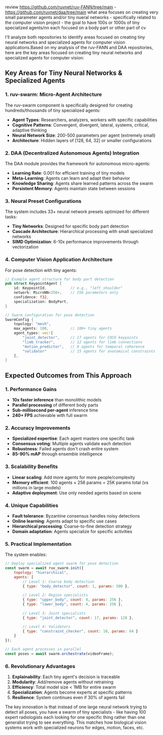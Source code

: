 review https://github.com/ruvnet/ruv-FANN/tree/main - https://github.com/ruvnet/daa/tree/main what area focuses on creating very small parameter agents and/or tiny nueral networks - specifically related to the computer vision project - the goal to have 100s or 1000s of tiny specialized agents/nn each focused on a body part or other part of cv

I'll analyze both repositories to identify areas focused on creating tiny neural networks and specialized agents for computer vision applications.Based on my analysis of the ruv-FANN and DAA repositories, here are the key areas focused on creating tiny neural networks and specialized agents for computer vision:

## Key Areas for Tiny Neural Networks & Specialized Agents

### 1. **ruv-swarm: Micro-Agent Architecture**
The ruv-swarm component is specifically designed for creating hundreds/thousands of tiny specialized agents:

- **Agent Types**: Researchers, analyzers, workers with specific capabilities
- **Cognitive Patterns**: Convergent, divergent, lateral, systems, critical, adaptive thinking
- **Neural Network Size**: 200-500 parameters per agent (extremely small)
- **Architecture**: Hidden layers of [128, 64, 32] or smaller configurations

### 2. **DAA (Decentralized Autonomous Agents) Integration**
The DAA module provides the framework for autonomous micro-agents:

- **Learning Rate**: 0.001 for efficient training of tiny models
- **Meta-Learning**: Agents can learn and adapt their behavior
- **Knowledge Sharing**: Agents share learned patterns across the swarm
- **Persistent Memory**: Agents maintain state between sessions

### 3. **Neural Preset Configurations**
The system includes 33+ neural network presets optimized for different tasks:

- **Tiny Networks**: Designed for specific body part detection
- **Cascade Architecture**: Hierarchical processing with small specialized networks
- **SIMD Optimization**: 6-10x performance improvements through vectorization

### 4. **Computer Vision Application Architecture**

For pose detection with tiny agents:

```rust
// Example agent structure for body part detection
pub struct KeypointAgent {
    id: KeypointId,           // e.g., "left_shoulder"
    network: MicroNN<256>,    // 256 parameters only
    confidence: f32,
    specialization: BodyPart,
}

// Swarm configuration for pose detection
SwarmConfig {
    topology: "mesh",
    max_agents: 100,          // 100+ tiny agents
    agent_types: vec![
        "joint_detector",     // 17 agents for COCO keypoints
        "limb_tracker",       // 12 agents for limb connections
        "motion_predictor",   // 8 agents for temporal coherence
        "validator"           // 15 agents for anatomical constraints
    ],
}
```

## Expected Outcomes from This Approach

### 1. **Performance Gains**
- **10x faster inference** than monolithic models
- **Parallel processing** of different body parts
- **Sub-millisecond per-agent** inference time
- **240+ FPS** achievable with full swarm

### 2. **Accuracy Improvements**
- **Specialized expertise**: Each agent masters one specific task
- **Consensus voting**: Multiple agents validate each detection
- **Robustness**: Failed agents don't crash entire system
- **85-90% mAP** through ensemble intelligence

### 3. **Scalability Benefits**
- **Linear scaling**: Add more agents for more people/complexity
- **Memory efficient**: 100 agents × 256 params = 25K params total (vs millions in large models)
- **Adaptive deployment**: Use only needed agents based on scene

### 4. **Unique Capabilities**
- **Fault tolerance**: Byzantine consensus handles noisy detections
- **Online learning**: Agents adapt to specific use cases
- **Hierarchical processing**: Coarse-to-fine detection strategy
- **Domain adaptation**: Agents specialize for specific activities

### 5. **Practical Implementation**

The system enables:

```javascript
// Deploy specialized agent swarm for pose detection
const swarm = await ruv_swarm.init({
    topology: "hierarchical",
    agents: [
        // Level 1: Coarse body detection
        { type: "body_detector", count: 1, params: 500 },
        
        // Level 2: Region specialists  
        { type: "upper_body", count: 4, params: 256 },
        { type: "lower_body", count: 4, params: 256 },
        
        // Level 3: Joint specialists
        { type: "joint_detector", count: 17, params: 128 },
        
        // Level 4: Validators
        { type: "constraint_checker", count: 10, params: 64 }
    ]
});

// Each agent processes in parallel
const poses = await swarm.orchestrate(videoFrame);
```

### 6. **Revolutionary Advantages**

1. **Explainability**: Each tiny agent's decision is traceable
2. **Modularity**: Add/remove agents without retraining
3. **Efficiency**: Total model size < 1MB for entire swarm
4. **Specialization**: Agents become experts at specific patterns
5. **Resilience**: System continues even if 30% of agents fail

The key innovation is that instead of one large neural network trying to detect all poses, you have a swarm of tiny specialists - like having 100 expert radiologists each looking for one specific thing rather than one generalist trying to see everything. This matches how biological vision systems work with specialized neurons for edges, motion, faces, etc.